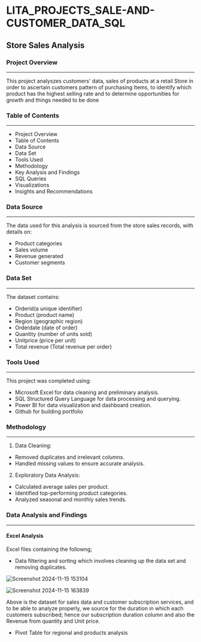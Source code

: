 # LITA_PROJECTS_SALE-AND-CUSTOMER_DATA_SQL
## Store Sales Analysis

### Project Overview
---
This project analyszes customers' data, sales of products at a retail Store in order to ascertain customers pattern of purchasing Items, to identify which product has the highest selling rate and to determine opportunities for growth and things needed to be done

### Table of Contents
---
- Project Overview
- Table of Contents
- Data Source
- Data Set
- Tools Used
- Methodology
- Key Analysis and Findings
- SQL Queries
- Visualizations
- Insights and Recommendations

### Data Source
---
The data used for this analysis is sourced from the store sales records, with details on:
- Product categories
- Sales volume
- Revenue generated
- Customer segments

### Data Set
---
The dataset contains:
- Orderid(a unique identifier)
- Product (product name)
- Region (geographic region)
- Orderdate (date of order)
- Quantity (number of units sold)
- Unitprice (price per unit)
- Total revenue (Total revenue per order)

### Tools Used
---
This project was completed using:
- Microsoft Excel for data cleaning and preliminary analysis.
- SQL Structured Query Language for data processing and querying.
- Power BI for data visualization and dashboard creation.
- Github for building portfolio

### Methodology
---
1.  Data Cleaning:
- Removed duplicates and irrelevant columns.
- Handled missing values to ensure accurate analysis.
2.  Exploratory Data Analysis:
- Calculated average sales per product.
- Identified top-performing product categories.
- Analyzed seasonal and monthly sales trends.

### Data Analysis and Findings
---
#### Excel Analysis
Excel files containing the followng;
- Data filtering and sorting which involves cleaning up the data set and removing duplicates.

![Screenshot 2024-11-15 153104](https://github.com/user-attachments/assets/7a572ea3-076a-468e-999a-9ac182a0e357)

![Screenshot 2024-11-15 163839](https://github.com/user-attachments/assets/abe2563a-fbe0-49f1-819f-1d7c2aa42ae0)

Above is the dataset for sales data and customer subscription services, and to be able to analyze properly, we source for the duration in which each customers subscribed; hence our subscription duration column and also the Revenue from quantity and Unit price.

- Pivot Table for regional and products analysis



